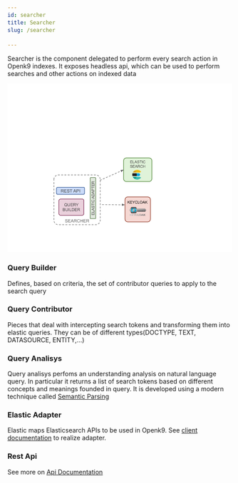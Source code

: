 ```yaml
---
id: searcher
title: Searcher
slug: /searcher

---
```


Searcher is the component delegated to perform every search action in Openk9 indexes. It exposes headless api,
which can be used to perform searches and other actions on indexed data

![img](../../static/img/searcher.png)

### Query Builder

Defines, based on criteria, the set of contributor queries to apply to the search query

### Query Contributor

Pieces that deal with intercepting search tokens and transforming them into elastic queries.
They can be of different types(DOCTYPE, TEXT, DATASOURCE, ENTITY,...)

### Query Analisys

Query analisys perfoms an understanding analysis on natural language query. In particular it returns a list of
search tokens based on different concepts and meanings founded in query. It is developed using a modern technique
called [Semantic Parsing](https://en.wikipedia.org/wiki/Semantic_parsing)

### Elastic Adapter

Elastic maps Elasticsearch APIs to be used in Openk9. See
[client documentation](https://www.elastic.co/guide/en/elasticsearch/client/index.html) to realize adapter.

### Rest Api

See more on [Api Documentation](/docs/api/rest-api/searcher/searcher-api)
